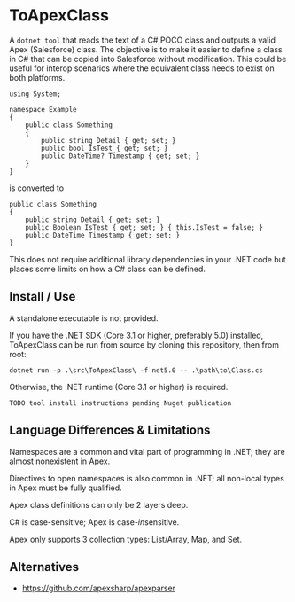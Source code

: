 # ToApexClass

A `dotnet tool` that reads the text of a C# POCO class and outputs a valid Apex (Salesforce) class. The objective is to make it easier to define a class in C# that can be copied into Salesforce without modification. This could be useful for interop scenarios where the equivalent class needs to exist on both platforms.

```
using System;

namespace Example
{
	public class Something
	{
		public string Detail { get; set; }
		public bool IsTest { get; set; }
		public DateTime? Timestamp { get; set; }
	}
}
```
is converted to
```
public class Something
{
	public string Detail { get; set; }
	public Boolean IsTest { get; set; } { this.IsTest = false; }
	public DateTime Timestamp { get; set; }
}
```

This does not require additional library dependencies in your .NET code but places some limits on how a C# class can be defined.

## Install / Use

A standalone executable is not provided.

If you have the .NET SDK (Core 3.1 or higher, preferably 5.0) installed, ToApexClass can be run from source by cloning this repository, then from root:

`dotnet run -p .\src\ToApexClass\ -f net5.0 -- .\path\to\Class.cs`

Otherwise, the .NET runtime (Core 3.1 or higher) is required.

`TODO tool install instructions pending Nuget publication`

## Language Differences & Limitations

Namespaces are a common and vital part of programming in .NET; they are almost nonexistent in Apex.

Directives to open namespaces is also common in .NET; all non-local types in Apex must be fully qualified.

Apex class definitions can only be 2 layers deep.

C# is case-sensitive; Apex is case-*in*sensitive.

Apex only supports 3 collection types: List/Array, Map, and Set.

## Alternatives

- https://github.com/apexsharp/apexparser
